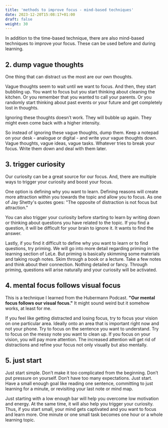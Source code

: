 ```yaml
---
title: 'methods to improve focus - mind-based techniques'
date: 2023-12-20T15:08:17+01:00
draft: false
weight: 30
---
```


In addition to the time-based technique, there are also mind-based techniques
to improve your focus. These can be used before and during learning.

## 2. dump vague thoughts

One thing that can distract us the most are our own thoughts.

Vague thoughts seem to wait until we want to focus. And then, they start
bubbling up. You want to focus but you start thinking about cleaning the
kitchen. Or you remember that you wanted to call your parents. Or you randomly
start thinking about past events or your future and get completely lost in
thoughts.

Ignoring these thoughts doesn’t work. They will bubble up again. They might
even come back with a higher intensity.

So instead of ignoring these vague thoughts, dump them. Keep a notepad on your
desk - analogue or digital - and write your vague thoughts down. Vague
thoughts, vague ideas, vague tasks. Whatever tries to break your focus. Write
them down and deal with them later.

## 3. trigger curiosity

Our curiosity can be a great source for our focus. And, there are multiple ways
to trigger your curiosity and boost your focus.

One option is defining why you want to learn. Defining reasons will create more
attraction within you towards the topic and allow you to focus. As one of Jay
Shetty's quotes goes: "The opposite of distraction is not focus but
attraction."

You can also trigger your curiosity before starting to learn by writing down or
thinking about questions you have related to the topic. If you find a question,
it will be difficult for your brain to ignore it. It wants to find the answer.

Lastly, if you find it difficult to define why you want to learn or to find
questions, try priming. We will go into more detail regarding priming in the
learning section of LeLe. But priming is basically skimming some materials and
taking rough notes. Skim through a book or a lecture. Take a few notes and
think about their connection. Nothing detailed or fancy. Through priming,
questions will arise naturally and your curiosity will be activated.

## 4. mental focus follows visual focus

This is a technique I learned from the Hubermann Podcast. **"Our mental focus
follows our visual focus."** It might sound weird but it somehow works, at
least for me.

If you feel like getting distracted and losing focus, try to focus your vision
on one particular area. Ideally onto an area that is important right now and
not your phone. Try to focus on the sentence you want to understand. Try to
focus on the messy note you want to clean up. If you focus on your vision, you
will pay more attention. The increased attention will get rid of distractions
and refine your focus not only visually but also mentally.

## 5. just start

Just start simple. Don’t make it too complicated from the beginning. Don’t put
pressure on yourself. Don’t have too many expectations. Just start. Have a
small enough goal like reading one sentence, committing to just learning for a
minute, or revisiting your last note or mind map.

Just starting with a low enough bar will help you overcome low motivation and
energy. At the same time, it will also help you trigger your curiosity. Thus,
if you start small, your mind gets captivated and you want to focus and learn
more. One minute or one small task becomes one hour or a whole learning topic.
